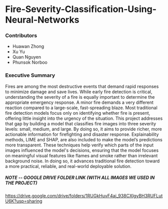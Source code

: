 # Fire-Severity-Classification-Using-Neural-Networks
### Contributors
- Huawan Zhong
- Xu Yu
- Quan Nguyen
- Phunsok Norboo
### Executive Summary
Fires are among the most destructive events that demand rapid responses to minimize damage and save lives. While early fire detection is critical, understanding the severity of a fire is equally important to determine the appropriate emergency response. A minor fire demands a very different reaction compared to a large-scale, fast-spreading blaze. Most traditional fire detection models focus only on identifying whether fire is present, offering little insight into the urgency of the situation. This project addresses that gap by building a model that classifies fire images into three severity levels: small, medium, and large. By doing so, it aims to provide richer, more actionable information for firefighting and disaster response. Explainability methods, LIME and SHAP, are also included to make the model’s predictions more transparent. These techniques help verify which parts of the input images influenced the model's decisions, ensuring that the model focuses on meaningful visual features like flames and smoke rather than irrelevant background noise. In doing so, it advances traditional fire detection toward a more practical, reliable, and real-world deployable solution.
##### NOTE -- GOOGLE DRIVE FOLDER LINK (WITH ALL IMAGES WE USED IN THE PROJECT)
https://drive.google.com/drive/folders/1RUGkHuvF4aj_938CXlgyBH3RUFLutU6K?usp=sharing
